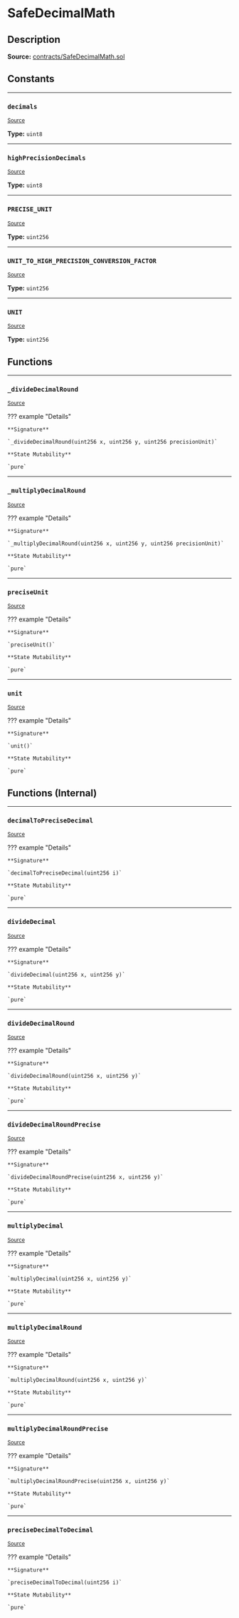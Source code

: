 # SafeDecimalMath

## Description


**Source:** [contracts/SafeDecimalMath.sol](https://github.com/Synthetixio/synthetix/tree/develop/contracts/SafeDecimalMath.sol)

## Constants


---
### `decimals`

<sub>[Source](https://github.com/Synthetixio/synthetix/tree/develop/contracts/SafeDecimalMath.sol#L12)</sub>

**Type:** `uint8`


---
### `highPrecisionDecimals`

<sub>[Source](https://github.com/Synthetixio/synthetix/tree/develop/contracts/SafeDecimalMath.sol#L13)</sub>

**Type:** `uint8`


---
### `PRECISE_UNIT`

<sub>[Source](https://github.com/Synthetixio/synthetix/tree/develop/contracts/SafeDecimalMath.sol#L19)</sub>

**Type:** `uint256`


---
### `UNIT_TO_HIGH_PRECISION_CONVERSION_FACTOR`

<sub>[Source](https://github.com/Synthetixio/synthetix/tree/develop/contracts/SafeDecimalMath.sol#L20)</sub>

**Type:** `uint256`


---
### `UNIT`

<sub>[Source](https://github.com/Synthetixio/synthetix/tree/develop/contracts/SafeDecimalMath.sol#L16)</sub>

**Type:** `uint256`

## Functions


---
### `_divideDecimalRound`

<sub>[Source](https://github.com/Synthetixio/synthetix/tree/develop/contracts/SafeDecimalMath.sol#L131)</sub>

??? example "Details"

    **Signature**

    `_divideDecimalRound(uint256 x, uint256 y, uint256 precisionUnit)`

    **State Mutability**

    `pure`


---
### `_multiplyDecimalRound`

<sub>[Source](https://github.com/Synthetixio/synthetix/tree/develop/contracts/SafeDecimalMath.sol#L62)</sub>

??? example "Details"

    **Signature**

    `_multiplyDecimalRound(uint256 x, uint256 y, uint256 precisionUnit)`

    **State Mutability**

    `pure`


---
### `preciseUnit`

<sub>[Source](https://github.com/Synthetixio/synthetix/tree/develop/contracts/SafeDecimalMath.sol#L32)</sub>

??? example "Details"

    **Signature**

    `preciseUnit()`

    **State Mutability**

    `pure`


---
### `unit`

<sub>[Source](https://github.com/Synthetixio/synthetix/tree/develop/contracts/SafeDecimalMath.sol#L25)</sub>

??? example "Details"

    **Signature**

    `unit()`

    **State Mutability**

    `pure`

## Functions (Internal)


---
### `decimalToPreciseDecimal`

<sub>[Source](https://github.com/Synthetixio/synthetix/tree/develop/contracts/SafeDecimalMath.sol#L172)</sub>

??? example "Details"

    **Signature**

    `decimalToPreciseDecimal(uint256 i)`

    **State Mutability**

    `pure`


---
### `divideDecimal`

<sub>[Source](https://github.com/Synthetixio/synthetix/tree/develop/contracts/SafeDecimalMath.sol#L118)</sub>

??? example "Details"

    **Signature**

    `divideDecimal(uint256 x, uint256 y)`

    **State Mutability**

    `pure`


---
### `divideDecimalRound`

<sub>[Source](https://github.com/Synthetixio/synthetix/tree/develop/contracts/SafeDecimalMath.sol#L153)</sub>

??? example "Details"

    **Signature**

    `divideDecimalRound(uint256 x, uint256 y)`

    **State Mutability**

    `pure`


---
### `divideDecimalRoundPrecise`

<sub>[Source](https://github.com/Synthetixio/synthetix/tree/develop/contracts/SafeDecimalMath.sol#L165)</sub>

??? example "Details"

    **Signature**

    `divideDecimalRoundPrecise(uint256 x, uint256 y)`

    **State Mutability**

    `pure`


---
### `multiplyDecimal`

<sub>[Source](https://github.com/Synthetixio/synthetix/tree/develop/contracts/SafeDecimalMath.sol#L45)</sub>

??? example "Details"

    **Signature**

    `multiplyDecimal(uint256 x, uint256 y)`

    **State Mutability**

    `pure`


---
### `multiplyDecimalRound`

<sub>[Source](https://github.com/Synthetixio/synthetix/tree/develop/contracts/SafeDecimalMath.sol#L105)</sub>

??? example "Details"

    **Signature**

    `multiplyDecimalRound(uint256 x, uint256 y)`

    **State Mutability**

    `pure`


---
### `multiplyDecimalRoundPrecise`

<sub>[Source](https://github.com/Synthetixio/synthetix/tree/develop/contracts/SafeDecimalMath.sol#L89)</sub>

??? example "Details"

    **Signature**

    `multiplyDecimalRoundPrecise(uint256 x, uint256 y)`

    **State Mutability**

    `pure`


---
### `preciseDecimalToDecimal`

<sub>[Source](https://github.com/Synthetixio/synthetix/tree/develop/contracts/SafeDecimalMath.sol#L179)</sub>

??? example "Details"

    **Signature**

    `preciseDecimalToDecimal(uint256 i)`

    **State Mutability**

    `pure`

